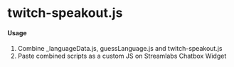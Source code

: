 twitch-speakout.js
====================

#### Usage ####

1. Combine _languageData.js, guessLanguage.js and twitch-speakout.js
1. Paste combined scripts as a custom JS on Streamlabs Chatbox Widget